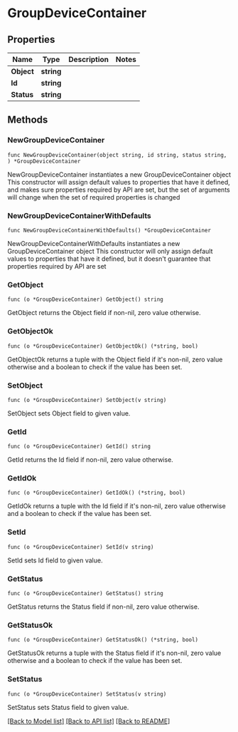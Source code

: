 # GroupDeviceContainer

## Properties

Name | Type | Description | Notes
------------ | ------------- | ------------- | -------------
**Object** | **string** |  | 
**Id** | **string** |  | 
**Status** | **string** |  | 

## Methods

### NewGroupDeviceContainer

`func NewGroupDeviceContainer(object string, id string, status string, ) *GroupDeviceContainer`

NewGroupDeviceContainer instantiates a new GroupDeviceContainer object
This constructor will assign default values to properties that have it defined,
and makes sure properties required by API are set, but the set of arguments
will change when the set of required properties is changed

### NewGroupDeviceContainerWithDefaults

`func NewGroupDeviceContainerWithDefaults() *GroupDeviceContainer`

NewGroupDeviceContainerWithDefaults instantiates a new GroupDeviceContainer object
This constructor will only assign default values to properties that have it defined,
but it doesn't guarantee that properties required by API are set

### GetObject

`func (o *GroupDeviceContainer) GetObject() string`

GetObject returns the Object field if non-nil, zero value otherwise.

### GetObjectOk

`func (o *GroupDeviceContainer) GetObjectOk() (*string, bool)`

GetObjectOk returns a tuple with the Object field if it's non-nil, zero value otherwise
and a boolean to check if the value has been set.

### SetObject

`func (o *GroupDeviceContainer) SetObject(v string)`

SetObject sets Object field to given value.


### GetId

`func (o *GroupDeviceContainer) GetId() string`

GetId returns the Id field if non-nil, zero value otherwise.

### GetIdOk

`func (o *GroupDeviceContainer) GetIdOk() (*string, bool)`

GetIdOk returns a tuple with the Id field if it's non-nil, zero value otherwise
and a boolean to check if the value has been set.

### SetId

`func (o *GroupDeviceContainer) SetId(v string)`

SetId sets Id field to given value.


### GetStatus

`func (o *GroupDeviceContainer) GetStatus() string`

GetStatus returns the Status field if non-nil, zero value otherwise.

### GetStatusOk

`func (o *GroupDeviceContainer) GetStatusOk() (*string, bool)`

GetStatusOk returns a tuple with the Status field if it's non-nil, zero value otherwise
and a boolean to check if the value has been set.

### SetStatus

`func (o *GroupDeviceContainer) SetStatus(v string)`

SetStatus sets Status field to given value.



[[Back to Model list]](../README.md#documentation-for-models) [[Back to API list]](../README.md#documentation-for-api-endpoints) [[Back to README]](../README.md)



